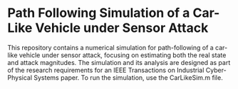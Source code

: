 # Path Following Simulation of a Car-Like Vehicle under Sensor Attack

This repository contains a numerical simulation for path-following of a car-like vehicle under sensor attack, focusing on estimating both the real state and attack magnitudes. The simulation and its analysis are designed as part of the research requirements for an IEEE Transactions on Industrial Cyber-Physical Systems paper. To run the simulation, use the CarLikeSim.m file.
